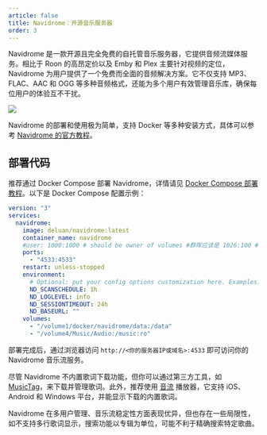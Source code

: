 ```yaml
---
article: false
title: Navidrome：开源音乐服务器
order: 3
---
```


Navidrome 是一款开源且完全免费的自托管音乐服务器，它提供音频流媒体服务。相比于 Roon 的高昂定价以及 Emby 和 Plex 主要针对视频的定位，Navidrome 为用户提供了一个免费而全面的音频解决方案。它不仅支持 MP3、FLAC、AAC 和 OGG 等多种音频格式，还能为多个用户有效管理音乐库，确保每位用户的体验互不干扰。

![](https://img.newzone.top/2024-03-21-10-21-01.png?imageMogr2/format/webp)

Navidrome 的部署和使用极为简单，支持 Docker 等多种安装方式，具体可以参考 [Navidrome 的官方教程](https://www.navidrome.org/docs/installation/docker/)。

## 部署代码

推荐通过 Docker Compose 部署 Navidrome，详情请见 [Docker Compose 部署教程](./#%E9%83%A8%E7%BD%B2%E6%95%99%E7%A8%8B)。以下是 Docker Compose 配置示例：

```yml
version: "3"
services:
  navidrome:
    image: deluan/navidrome:latest
    container_name: navidrome
    #user: 1000:1000 # should be owner of volumes #群晖应该是 1026:100 # 使用 `id 用户名` 可以查看代码
    ports:
      - "4533:4533"
    restart: unless-stopped
    environment:
      # Optional: put your config options customization here. Examples:
      ND_SCANSCHEDULE: 1h
      ND_LOGLEVEL: info
      ND_SESSIONTIMEOUT: 24h
      ND_BASEURL: ""
    volumes:
      - "/volume1/docker/navidrome/data:/data"
      - "/volume4/Music/Audio:/music:ro"
```

部署完成后，通过浏览器访问 `http://<你的服务器IP或域名>:4533` 即可访问你的 Navidrome 音乐流服务。

尽管 Navidrome 不内置歌词下载功能，但你可以通过第三方工具，如 [MusicTag](https://www.cnblogs.com/vinlxc/p/11347744.html)，来下载并管理歌词。此外，推荐使用 [音流](https://aqzscn.cn/archives/stream-music-versions) 播放器，它支持 iOS、Android 和 Windows 平台，并能显示下载的内置歌词。

Navidrome 在多用户管理、音乐流稳定性方面表现优异，但也存在一些局限性，如不支持多行歌词显示，搜索功能以专辑为单位，可能不利于精确搜索特定歌曲。
